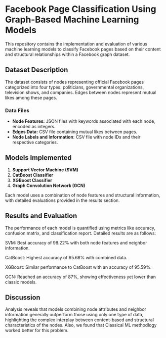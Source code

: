 # Facebook Page Classification Using Graph-Based Machine Learning Models

This repository contains the implementation and evaluation of various machine learning models to classify Facebook pages based on their content and structural relationships within a Facebook graph dataset.

## Dataset Description

The dataset consists of nodes representing official Facebook pages categorized into four types: politicians, governmental organizations, television shows, and companies. Edges between nodes represent mutual likes among these pages.

### Data Files

- **Node Features:** JSON files with keywords associated with each node, encoded as integers.
- **Edges Data:** CSV file containing mutual likes between pages.
- **Node Labels and Information:** CSV file with node IDs and their respective categories.

## Models Implemented

1. **Support Vector Machine (SVM)**
2. **CatBoost Classifier**
3. **XGBoost Classifier**
4. **Graph Convolution Network (GCN)**

Each model uses a combination of node features and structural information, with detailed evaluations provided in the results section.

## Results and Evaluation
The performance of each model is quantified using metrics like accuracy, confusion matrix, and classification report. Detailed results are as follows:

SVM: Best accuracy of 98.22% with both node features and neighbor information.

CatBoost: Highest accuracy of 95.68% with combined data.

XGBoost: Similar performance to CatBoost with an accuracy of 95.59%.

GCN: Reached an accuracy of 87%, showing effectiveness yet lower than classic models.

## Discussion

Analysis reveals that models combining node attributes and neighbor information generally outperform those using only one type of data, highlighting the complex interplay between content-based and structural characteristics of the nodes. Also, we found that Classical ML methodlogy worked better for this problem.
